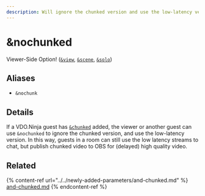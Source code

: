 ```yaml
---
description: Will ignore the chunked version and use the low-latency version
---
```


# \&nochunked

Viewer-Side Option! ([`&view`](../view-parameters/view.md), [`&scene`](../view-parameters/scene.md), [`&solo`](../mixer-scene-parameters/and-solo.md))

## Aliases

* `&nochunk`

## Details

If a VDO.Ninja guest has [`&chunked`](../../newly-added-parameters/and-chunked.md) added, the viewer or another guest can use `&nochunked` to ignore the chunked version, and use the low-latency version. In this way, guests in a room can still use the low latency streams to chat, but publish chunked video to OBS for (delayed) high quality video.

## Related

{% content-ref url="../../newly-added-parameters/and-chunked.md" %}
[and-chunked.md](../../newly-added-parameters/and-chunked.md)
{% endcontent-ref %}

